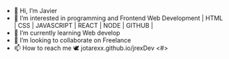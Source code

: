 - 👋 Hi, I’m Javier
- 👀 I’m interested in programming and Frontend Web Development | HTML | CSS | JAVASCRIPT | REACT |  NODE | GITHUB | 
- 🌱 I’m currently learning Web develop
- 💞️ I’m looking to collaborate on Freelance
- 📫 How to reach me 🕊️ jotarexx.github.io/jrexDev  <#>

<!---
jotarexx/jotarexx is a ✨ special ✨ repository because its `README.md` (this file) appears on your GitHub profile.
You can click the Preview link to take a look at your changes.
--->
